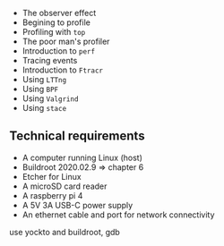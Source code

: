 - The observer effect
- Begining to profile
- Profiling with `top`
- The poor man's profiler
- Introduction to `perf`
- Tracing events
- Introduction to `Ftracr`
- Using `LTTng`
- Using `BPF`
- Using `Valgrind`
- Using `stace`

## Technical requirements

- A computer running Linux (host)
- Buildroot 2020.02.9 => chapter 6
- Etcher for Linux
- A microSD card reader
- A raspberry pi 4
- A 5V 3A USB-C power supply
- An ethernet cable and port for network connectivity

use yockto and buildroot, gdb
